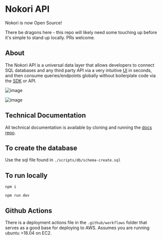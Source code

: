 # Nokori API

Nokori is now Open Source!

There be dragons here - this repo will likely need some touching up before it's simple to stand up locally. PRs welcome.

## About

The Nokori API is a universal data layer that allows developers to connect SQL databases and any third party API via a very intuitive [UI](https://github.com/getnokori/nokori-ui) in seconds, and then consume queries/endpoints globally without boilerplate code via the [SDK](https://www.npmjs.com/package/@nokori/js-sdk) or API.

![image](https://github.com/getnokori/api/assets/1544125/4c3b8d63-d2ab-4857-9f79-5ddabbe69c15)

![image](https://github.com/getnokori/api/assets/1544125/bc4ed21a-020d-41f5-a636-14a5a767dc3c)

## Technical Documentation

All technical documentation is available by cloning and running the [docs repo](https://github.com/getnokori/docs).

## To create the database

Use the sql file found in `./scripts/db/schema-create.sql`

## To run locally

`npm i`

`npm run dev`

## Github Actions

There is a deployment actions file in the `.github/workflows` folder that serves as a good base for deploying to AWS. Assumes you are running ubuntu >18.04 on EC2.

